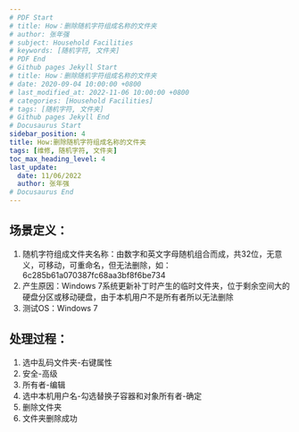 ```yaml
---
# PDF Start
# title: How：删除随机字符组成名称的文件夹
# author: 张年强
# subject: Household Facilities
# keywords: [随机字符, 文件夹]
# PDF End
# Github pages Jekyll Start
# title: How：删除随机字符组成名称的文件夹
# date: 2020-09-04 10:00:00 +0800
# last_modified_at: 2022-11-06 10:00:00 +0800
# categories: [Household Facilities]
# tags: [随机字符, 文件夹] 
# Github pages Jekyll End
# Docusaurus Start
sidebar_position: 4
title: How:删除随机字符组成名称的文件夹
tags: [维修, 随机字符, 文件夹]
toc_max_heading_level: 4
last_update:
  date: 11/06/2022
  author: 张年强
# Docusaurus End
---
```


## 场景定义：

1. 随机字符组成文件夹名称：由数字和英文字母随机组合而成，共32位，无意义，可移动，可重命名，但无法删除，如：6c285b61a070387fc68aa3bf8f6be734
2. 产生原因：Windows 7系统更新补丁时产生的临时文件夹，位于剩余空间大的硬盘分区或移动硬盘，由于本机用户不是所有者所以无法删除
3. 测试OS：Windows 7

## 处理过程：

1. 选中乱码文件夹-右键属性
2. 安全-高级
3. 所有者-编辑
4. 选中本机用户名-勾选替换子容器和对象所有者-确定
5. 删除文件夹
6. 文件夹删除成功
